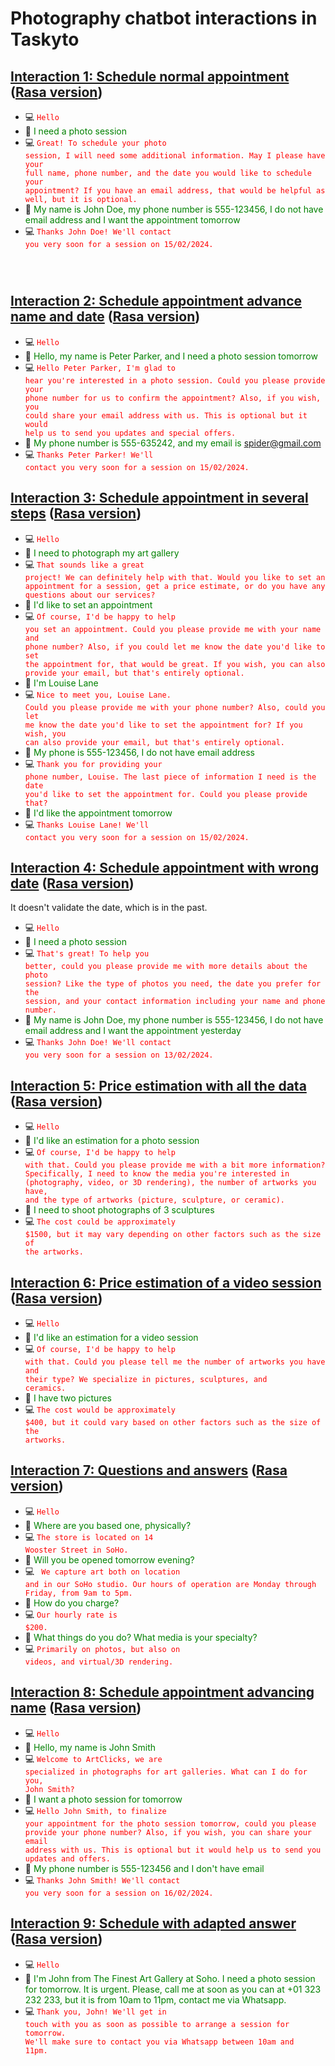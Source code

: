 # Photography chatbot interactions in Taskyto


## [Interaction 1: Schedule normal appointment](#interaction-1) ([Rasa version](photography-rasa.md#interaction-1))
<!-- 1_schedule_appointment_normal -->

* :computer: <code class="chatbot" style="color:red">Hello</code> 
* :girl: <span class="user" style="color:green">I need a photo session</span> 
* :computer: <code class="chatbot" style="color:red">Great! To schedule your photo session, I will need some additional information. May I please have your full name, phone number, and the date you would like to schedule your appointment? If you have an email address, that would be helpful as well, but it is optional.</code> 
* :girl: <span class="user" style="color:green">My name is John Doe, my phone number is 555-123456, I do not have email address and I want the appointment tomorrow</span> 
* :computer: <code class="chatbot" style="color:red">Thanks John Doe! We'll contact you very soon for a session on 15/02/2024. 
</code> 

## [Interaction 2: Schedule appointment advance name and date](#interaction-2) ([Rasa version](photography-rasa.md#interaction-2))
<!-- 2_schedule_appointment_advance_name_date -->

* :computer: <code class="chatbot" style="color:red">Hello</code> 
* :girl: <span class="user" style="color:green">Hello, my name is Peter Parker, and I need a photo session tomorrow</span> 
* :computer: <code class="chatbot" style="color:red">Hello Peter Parker, I'm glad to hear you're interested in a photo session. Could you please provide your phone number for us to confirm the appointment? Also, if you wish, you could share your email address with us. This is optional but it would help us to send you updates and special offers.</code> 
* :girl: <span class="user" style="color:green">My phone number is 555-635242, and my email is spider@gmail.com</span> 
* :computer: <code class="chatbot" style="color:red">Thanks Peter Parker! We'll contact you very soon for a session on 15/02/2024.</code> 



## [Interaction 3: Schedule appointment in several steps](#interaction-3) ([Rasa version](photography-rasa.md#interaction-3))
<!-- 3_schedule_appointment_steps -->

* :computer: <code class="chatbot" style="color:red">Hello</code> 
* :girl: <span class="user" style="color:green">I need to photograph my art gallery</span> 
* :computer: <code class="chatbot" style="color:red">That sounds like a great project! We can definitely help with that. Would you like to set an appointment for a session, get a price estimate, or do you have any questions about our services?</code> 
* :girl: <span class="user" style="color:green">I'd like to set an appointment</span> 
* :computer: <code class="chatbot" style="color:red">Of course, I'd be happy to help you set an appointment. Could you please provide me with your name and phone number? Also, if you could let me know the date you'd like to set the appointment for, that would be great. If you wish, you can also provide your email, but that's entirely optional.</code> 
* :girl: <span class="user" style="color:green">I'm Louise Lane</span> 
* :computer: <code class="chatbot" style="color:red">Nice to meet you, Louise Lane. Could you please provide me with your phone number? Also, could you let me know the date you'd like to set the appointment for? If you wish, you can also provide your email, but that's entirely optional.</code> 
* :girl: <span class="user" style="color:green">My phone is 555-123456, I do not have email address</span> 
* :computer: <code class="chatbot" style="color:red">Thank you for providing your phone number, Louise. The last piece of information I need is the date you'd like to set the appointment for. Could you please provide that?</code> 
* :girl: <span class="user" style="color:green">I'd like the appointment tomorrow</span> 
* :computer: <code class="chatbot" style="color:red">Thanks Louise Lane! We'll contact you very soon for a session on 15/02/2024.</code> 


## [Interaction 4: Schedule appointment with wrong date](#interaction-4) ([Rasa version](photography-rasa.md#interaction-4))
<!-- 4_appointment_wrong_date -->

It doesn't validate the date, which is in the past. 

* :computer: <code class="chatbot" style="color:red">Hello</code> 
* :girl: <span class="user" style="color:green">I need a photo session</span> 
* :computer: <code class="chatbot" style="color:red">That's great! To help you better, could you please provide me with more details about the photo session? Like the type of photos you need, the date you prefer for the session, and your contact information including your name and phone number.</code> 
* :girl: <span class="user" style="color:green">My name is John Doe, my phone number is 555-123456, I do not have email address and I want the appointment yesterday</span> 
* :computer: <code class="chatbot" style="color:red">Thanks John Doe! We'll contact you very soon for a session on 13/02/2024.</code> 

## [Interaction 5: Price estimation with all the data](#interaction-5) ([Rasa version](photography-rasa.md#interaction-5))
<!-- 5_price_estimation_all_data -->

* :computer: <code class="chatbot" style="color:red">Hello</code> 
* :girl: <span class="user" style="color:green">I'd like an estimation for a photo session</span> 
* :computer: <code class="chatbot" style="color:red">Of course, I'd be happy to help with that. Could you please provide me with a bit more information? Specifically, I need to know the media you're interested in (photography, video, or 3D rendering), the number of artworks you have, and the type of artworks (picture, sculpture, or ceramic).</code> 
* :girl: <span class="user" style="color:green">I need to shoot photographs of 3 sculptures</span> 
* :computer: <code class="chatbot" style="color:red">The cost could be approximately $1500, but it may vary depending on other factors such as the size of the artworks.</code> 

## [Interaction 6: Price estimation of a video session](#interaction-6) ([Rasa version](photography-rasa.md#interaction-6))
<!-- 6_price_estimation_video_session.txt -->

* :computer: <code class="chatbot" style="color:red">Hello</code> 
* :girl: <span class="user" style="color:green">I'd like an estimation for a video session</span> 
* :computer: <code class="chatbot" style="color:red">Of course, I'd be happy to help with that. Could you please tell me the number of artworks you have and their type? We specialize in pictures, sculptures, and ceramics.</code> 
* :girl: <span class="user" style="color:green">I have two pictures</span> 
* :computer: <code class="chatbot" style="color:red">The cost would be approximately $400, but it could vary based on other factors such as the size of the artworks.</code> 


## [Interaction 7: Questions and answers](#interaction-7) ([Rasa version](photography-rasa.md#interaction-7))
<!-- 7_qa.txt -->


* :computer: <code class="chatbot" style="color:red">Hello</code> 
* :girl: <span class="user" style="color:green">Where are you based one, physically?</span> 
* :computer: <code class="chatbot" style="color:red">The store is located on 14 Wooster Street in SoHo.</code> 
* :girl: <span class="user" style="color:green">Will you be opened tomorrow evening?</span> 
* :computer: <code class="chatbot" style="color:red"> We capture art both on location and in our SoHo studio. Our hours of operation are Monday through Friday, from 9am to 5pm.</code> 
* :girl: <span class="user" style="color:green">How do you charge?</span> 
* :computer: <code class="chatbot" style="color:red">Our hourly rate is $200.</code> 
* :girl: <span class="user" style="color:green">What things do you do? What media is your specialty?</span> 
* :computer: <code class="chatbot" style="color:red">Primarily on photos, but also on videos, and virtual/3D rendering.</code> 



## [Interaction 8: Schedule appointment advancing name](#interaction-8) ([Rasa version](photography-rasa.md#interaction-8))
<!-- 8_schedule_appointment_advance_name2.txt -->

* :computer: <code class="chatbot" style="color:red">Hello</code> 
* :girl: <span class="user" style="color:green">Hello, my name is John Smith</span> 
* :computer: <code class="chatbot" style="color:red">Welcome to ArtClicks, we are specialized in photographs for art galleries. What can I do for you, John Smith?</code> 
* :girl: <span class="user" style="color:green">I want a photo session for tomorrow</span> 
* :computer: <code class="chatbot" style="color:red">Hello John Smith, to finalize your appointment for the photo session tomorrow, could you please provide your phone number? Also, if you wish, you can share your email address with us. This is optional but it would help us to send you updates and offers.</code> 
* :girl: <span class="user" style="color:green">My phone number is 555-123456 and I don't have email</span> 
* :computer: <code class="chatbot" style="color:red">Thanks John Smith! We'll contact you very soon for a session on 16/02/2024.</code>

## [Interaction 9: Schedule with adapted answer](#interaction-9) ([Rasa version](photography-rasa.md#interaction-9))
<!-- 9_schedule_rephrase_in_caller -->

* :computer: <code class="chatbot" style="color:red">Hello</code> 
* :girl: <span class="user" style="color:green">I'm John from The Finest Art Gallery at Soho. I need a photo session for tomorrow. It is urgent. Please, call me at soon as you can at +01 323 232 233, but it is from 10am to 11pm, contact me via Whatsapp.</span> 
* :computer: <code class="chatbot" style="color:red">Thank you, John! We'll get in touch with you as soon as possible to arrange a session for tomorrow. We'll make sure to contact you via Whatsapp between 10am and 11pm.</code> 
